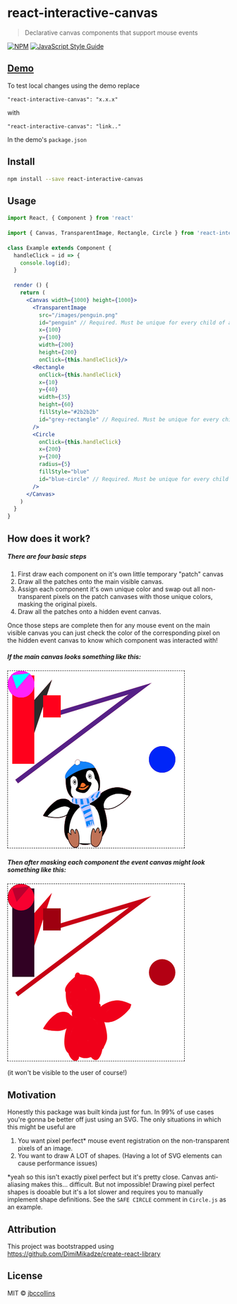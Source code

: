 # react-interactive-canvas

> Declarative canvas components that support mouse events

[![NPM](https://img.shields.io/npm/v/react-interactive-canvas.svg)](https://www.npmjs.com/package/react-interactive-canvas) [![JavaScript Style Guide](https://img.shields.io/badge/code_style-standard-brightgreen.svg)](https://standardjs.com)

## [Demo](https://react-interactive-canvas-demo.herokuapp.com/)

To test local changes using the demo replace
```
"react-interactive-canvas": "x.x.x"
```
with
```
"react-interactive-canvas": "link.."
```
In the demo's `package.json`

## Install

```bash
npm install --save react-interactive-canvas
```

## Usage

```jsx
import React, { Component } from 'react'

import { Canvas, TransparentImage, Rectangle, Circle } from 'react-interactive-canvas'

class Example extends Component {
  handleClick = id => {
    console.log(id);
  }

  render () {
    return (
      <Canvas width={1000} height={1000}>
        <TransparentImage
          src="/images/penguin.png"
          id="penguin" // Required. Must be unique for every child of a <Canvas/>
          x={100}
          y={100}
          width={200}
          height={200}
          onClick={this.handleClick}/>
        <Rectangle
          onClick={this.handleClick}
          x={10}
          y={40}
          width={35}
          height={60}
          fillStyle="#2b2b2b"
          id="grey-rectangle" // Required. Must be unique for every child of a <Canvas/>
        />
        <Circle
          onClick={this.handleClick}
          x={200}
          y={200}
          radius={5}
          fillStyle="blue"
          id="blue-circle" // Required. Must be unique for every child of a <Canvas/>
        />
      </Canvas>
    )
  }
}
```

## How does it work?

##### There are four basic steps

  1. First draw each component on it's own little temporary "patch" canvas
  2. Draw all the patches onto the main visible canvas.
  3. Assign each component it's own unique color and swap out all non-transparent pixels on the patch canvases with those unique colors, masking the original pixels.
  4. Draw all the patches onto a hidden event canvas.

Once those steps are complete then for any mouse event on the main visible canvas you can just check the color of the corresponding pixel on the hidden event canvas to know which component was interacted with!

##### If the main canvas looks something like this:
<img src="readme_images/visible.png" alt="visible_canvas">

##### Then after masking each component the event canvas might look something like this:
<img src="readme_images/hidden.png" alt="hidden_canvas">

(it won't be visible to the user of course!)

## Motivation

Honestly this package was built kinda just for fun. In 99% of use cases you're gonna be better off just using an SVG. The only situations in which this might be useful are
1) You want pixel perfect* mouse event registration on the non-transparent pixels of an image.
2) You want to draw A LOT of shapes. (Having a lot of SVG elements can cause performance issues)

*yeah so this isn't exactly pixel perfect but it's pretty close. Canvas anti-aliasing makes this... difficult. But not impossible! Drawing pixel perfect shapes is dooable but it's a lot slower and requires you to manually implement shape definitions. See the `SAFE CIRCLE` comment in `Circle.js` as an example.

## Attribution
This project was bootstrapped using https://github.com/DimiMikadze/create-react-library

## License

MIT © [jbccollins](https://github.com/jbccollins)
